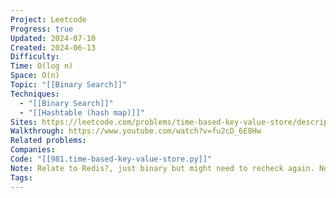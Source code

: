 ```yaml
---
Project: Leetcode
Progress: true
Updated: 2024-07-10
Created: 2024-06-13
Difficulty: 
Time: O(log n)
Space: O(n)
Topic: "[[Binary Search]]"
Techniques:
  - "[[Binary Search]]"
  - "[[Hashtable (hash map)]]"
Sites: https://leetcode.com/problems/time-based-key-value-store/description/
Walkthrough: https://www.youtube.com/watch?v=fu2cD_6E8Hw
Related problems: 
Companies: 
Code: "[[981.time-based-key-value-store.py]]"
Note: Relate to Redis?, just binary but might need to recheck again. Neet write it super easier than mine. no need ml or mr,
Tags: 
---
```


